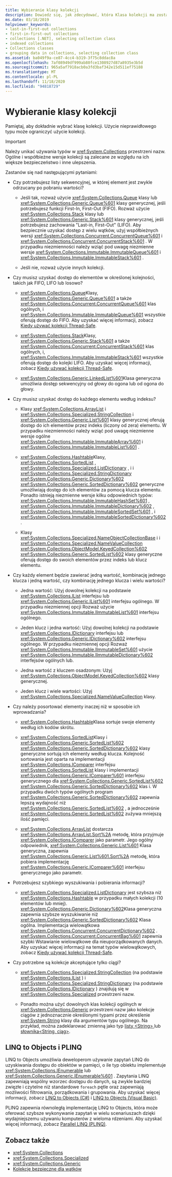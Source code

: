 ```yaml
---
title: Wybieranie klasy kolekcji
description: Dowiedz się, jak zdecydować, która Klasa kolekcji ma zostać wybrana na platformie .NET. Użycie nieprawidłowego typu może ograniczyć użycie kolekcji.
ms.date: 03/18/2019
helpviewer_keywords:
- last-in-first-out collections
- first-in-first-out collections
- collections [.NET], selecting collection class
- indexed collections
- Collections classes
- grouping data in collections, selecting collection class
ms.assetid: ba049f9a-ce87-4cc4-b319-3f75c8ddac8a
ms.openlocfilehash: 7af08949df999ab80fce1308927d87a8935e3b5d
ms.sourcegitcommit: 965a5af7918acb0a3fd3baf342e15d511ef75188
ms.translationtype: MT
ms.contentlocale: pl-PL
ms.lasthandoff: 11/18/2020
ms.locfileid: "94818729"
---
```

# <a name="selecting-a-collection-class"></a>Wybieranie klasy kolekcji

Pamiętaj, aby dokładnie wybrać klasę kolekcji. Użycie nieprawidłowego typu może ograniczyć użycie kolekcji.

> [!IMPORTANT]
> Należy unikać używania typów w <xref:System.Collections> przestrzeni nazw. Ogólne i współbieżne wersje kolekcji są zalecane ze względu na ich większe bezpieczeństwo i inne ulepszenia.

Zastanów się nad następującymi pytaniami:

- Czy potrzebujesz listy sekwencyjnej, w której element jest zwykle odrzucany po pobraniu wartości?

  - Jeśli tak, rozważ użycie <xref:System.Collections.Queue> klasy lub <xref:System.Collections.Generic.Queue%601> klasy generycznej, jeśli potrzebujesz funkcji First-In, First-Out (FIFO). Rozważ użycie <xref:System.Collections.Stack> klasy lub <xref:System.Collections.Generic.Stack%601> klasy generycznej, jeśli potrzebujesz zachowania "Last-in, First-Out" (LIFO). Aby bezpiecznie uzyskać dostęp z wielu wątków, użyj współbieżnych wersji <xref:System.Collections.Concurrent.ConcurrentQueue%601> i <xref:System.Collections.Concurrent.ConcurrentStack%601> . W przypadku niezmienności należy wziąć pod uwagę niezmienne wersje <xref:System.Collections.Immutable.ImmutableQueue%601> i <xref:System.Collections.Immutable.ImmutableStack%601> .

  - Jeśli nie, rozważ użycie innych kolekcji.

- Czy musisz uzyskać dostęp do elementów w określonej kolejności, takich jak FIFO, LIFO lub losowo?

  - <xref:System.Collections.Queue>Klasy, <xref:System.Collections.Generic.Queue%601> a także <xref:System.Collections.Concurrent.ConcurrentQueue%601> klas ogólnych, i <xref:System.Collections.Immutable.ImmutableQueue%601> wszystkie oferują dostęp do FIFO. Aby uzyskać więcej informacji, zobacz [Kiedy używać kolekcji Thread-Safe](thread-safe/when-to-use-a-thread-safe-collection.md).

  - <xref:System.Collections.Stack>Klasy, <xref:System.Collections.Generic.Stack%601> a także <xref:System.Collections.Concurrent.ConcurrentStack%601> klas ogólnych, i, <xref:System.Collections.Immutable.ImmutableStack%601> wszystkie oferują dostęp do kolejki LIFO. Aby uzyskać więcej informacji, zobacz [Kiedy używać kolekcji Thread-Safe](thread-safe/when-to-use-a-thread-safe-collection.md).

  - <xref:System.Collections.Generic.LinkedList%601>Klasa generyczna umożliwia dostęp sekwencyjny od głowy do ogona lub od ogona do głowy.

- Czy musisz uzyskać dostęp do każdego elementu według indeksu?

  - Klasy <xref:System.Collections.ArrayList> i <xref:System.Collections.Specialized.StringCollection> i <xref:System.Collections.Generic.List%601> klasy generycznej oferują dostęp do ich elementów przez indeks (liczony od zera) elementu. W przypadku niezmienności należy wziąć pod uwagę niezmienne wersje ogólne <xref:System.Collections.Immutable.ImmutableArray%601> i <xref:System.Collections.Immutable.ImmutableList%601> .

  - <xref:System.Collections.Hashtable>Klasy, <xref:System.Collections.SortedList> , <xref:System.Collections.Specialized.ListDictionary> , i i <xref:System.Collections.Specialized.StringDictionary> <xref:System.Collections.Generic.Dictionary%602> <xref:System.Collections.Generic.SortedDictionary%602> generyczne umożliwiają dostęp do ich elementów za pomocą klucza elementu. Ponadto istnieją niezmienne wersje kilku odpowiednich typów: <xref:System.Collections.Immutable.ImmutableHashSet%601> , <xref:System.Collections.Immutable.ImmutableDictionary%602> , <xref:System.Collections.Immutable.ImmutableSortedSet%601> , i <xref:System.Collections.Immutable.ImmutableSortedDictionary%602> .

  - Klasy <xref:System.Collections.Specialized.NameObjectCollectionBase> i i <xref:System.Collections.Specialized.NameValueCollection> <xref:System.Collections.ObjectModel.KeyedCollection%602> <xref:System.Collections.Generic.SortedList%602> klasy generyczne oferują dostęp do swoich elementów przez indeks lub klucz elementu.

- Czy każdy element będzie zawierać jedną wartość, kombinację jednego klucza i jedną wartość, czy kombinację jednego klucza i wielu wartości?

  - Jedna wartość: Użyj dowolnej kolekcji na podstawie <xref:System.Collections.IList> interfejsu lub <xref:System.Collections.Generic.IList%601> interfejsu ogólnego. W przypadku niezmiennej opcji Rozważ użycie <xref:System.Collections.Immutable.IImmutableList%601> interfejsu ogólnego.

  - Jeden klucz i jedna wartość: Użyj dowolnej kolekcji na podstawie <xref:System.Collections.IDictionary> interfejsu lub <xref:System.Collections.Generic.IDictionary%602> interfejsu ogólnego. W przypadku niezmiennej opcji Rozważ <xref:System.Collections.Immutable.IImmutableSet%601> użycie <xref:System.Collections.Immutable.IImmutableDictionary%602> interfejsów ogólnych lub.

  - Jedna wartość z kluczem osadzonym: Użyj <xref:System.Collections.ObjectModel.KeyedCollection%602> klasy generycznej.

  - Jeden klucz i wiele wartości: Użyj <xref:System.Collections.Specialized.NameValueCollection> klasy.

- Czy należy posortować elementy inaczej niż w sposobie ich wprowadzania?

  - <xref:System.Collections.Hashtable>Klasa sortuje swoje elementy według ich kodów skrótu.

  - <xref:System.Collections.SortedList>Klasy i <xref:System.Collections.Generic.SortedList%602> <xref:System.Collections.Generic.SortedDictionary%602> klasy generyczne sortują ich elementy według klucza. Kolejność sortowania jest oparta na implementacji <xref:System.Collections.IComparer> interfejsu <xref:System.Collections.SortedList> klasy i implementacji <xref:System.Collections.Generic.IComparer%601> interfejsu generycznego dla <xref:System.Collections.Generic.SortedList%602> <xref:System.Collections.Generic.SortedDictionary%602> klas i. W przypadku dwóch typów ogólnych program <xref:System.Collections.Generic.SortedDictionary%602> zapewnia lepszą wydajność niż <xref:System.Collections.Generic.SortedList%602> , a jednocześnie <xref:System.Collections.Generic.SortedList%602> zużywa mniejszą ilość pamięci.

  - <xref:System.Collections.ArrayList> dostarcza <xref:System.Collections.ArrayList.Sort%2A> metodę, która przyjmuje <xref:System.Collections.IComparer> jako parametr. Jego ogólny odpowiednik, <xref:System.Collections.Generic.List%601> Klasa generyczna, zapewnia <xref:System.Collections.Generic.List%601.Sort%2A> metodę, która pobiera implementację <xref:System.Collections.Generic.IComparer%601> interfejsu generycznego jako parametr.

- Potrzebujesz szybkiego wyszukiwania i pobierania informacji?

  - <xref:System.Collections.Specialized.ListDictionary> jest szybsza niż <xref:System.Collections.Hashtable> w przypadku małych kolekcji (10 elementów lub mniej). <xref:System.Collections.Generic.Dictionary%602>Klasa generyczna zapewnia szybsze wyszukiwanie niż <xref:System.Collections.Generic.SortedDictionary%602> Klasa ogólna. Implementacja wielowątkowa <xref:System.Collections.Concurrent.ConcurrentDictionary%602> . <xref:System.Collections.Concurrent.ConcurrentBag%601> zapewnia szybki Wstawianie wielowątkowe dla nieuporządkowanych danych. Aby uzyskać więcej informacji na temat typów wielowątkowych, zobacz [Kiedy używać kolekcji Thread-Safe](thread-safe/when-to-use-a-thread-safe-collection.md).

- Czy potrzebne są kolekcje akceptujące tylko ciągi?

  - <xref:System.Collections.Specialized.StringCollection> (na podstawie <xref:System.Collections.IList> ) i <xref:System.Collections.Specialized.StringDictionary> (na podstawie <xref:System.Collections.IDictionary> ) znajdują się w <xref:System.Collections.Specialized> przestrzeni nazw.

  - Ponadto można użyć dowolnych klas kolekcji ogólnych w <xref:System.Collections.Generic> przestrzeni nazw jako kolekcje ciągów z jednoznacznie określonymi typami przez określenie <xref:System.String> klasy dla argumentów typu ogólnego. Na przykład, można zadeklarować zmienną jako typ [listy \<String> ](xref:System.Collections.Generic.List%601) lub [słownika<String, ciąg>](xref:System.Collections.Generic.Dictionary%602).

## <a name="linq-to-objects-and-plinq"></a>LINQ to Objects i PLINQ

LINQ to Objects umożliwia deweloperom używanie zapytań LINQ do uzyskiwania dostępu do obiektów w pamięci, o ile typ obiektu implementuje <xref:System.Collections.IEnumerable> lub <xref:System.Collections.Generic.IEnumerable%601> . Zapytania LINQ zapewniają wspólny wzorzec dostępu do danych, są zwykle bardziej zwięzłe i czytelne niż standardowe `foreach` pętle oraz zapewniają możliwości filtrowania, porządkowania i grupowania. Aby uzyskać więcej informacji, zobacz [LINQ to Objects (C#)](../../csharp/programming-guide/concepts/linq/linq-to-objects.md) i [LINQ to Objects (Visual Basic)](../../visual-basic/programming-guide/concepts/linq/linq-to-objects.md).

PLINQ zapewnia równoległą implementację LINQ to Objects, która może oferować szybsze wykonywanie zapytań w wielu scenariuszach dzięki wydajniejszemu używaniu komputerów z wieloma rdzeniami. Aby uzyskać więcej informacji, zobacz [Parallel LINQ (PLINQ)](../parallel-programming/introduction-to-plinq.md).

## <a name="see-also"></a>Zobacz także

- <xref:System.Collections>
- <xref:System.Collections.Specialized>
- <xref:System.Collections.Generic>
- [Kolekcje bezpieczne dla wątków](thread-safe/index.md)
